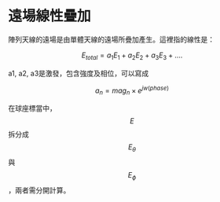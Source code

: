 # 遠場線性疊加

陣列天線的遠場是由單體天線的遠場所疊加產生。這裡指的線性是：

$$
E_{total} = a_1E_1+a_2E_2+a_3E_3+....
$$

a1, a2, a3是激發，包含強度及相位，可以寫成

$$
a_n = mag_n \times e^{jw(phase)}
$$

在球座標當中，$$E$$拆分成$$E_{\theta}$$與$$E_{\phi}$$，兩者需分開計算。
